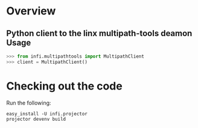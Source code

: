 Overview
========
Python client to the linx multipath-tools deamon
Usage
-----

```python
>>> from infi.multipathtools import MultipathClient
>>> client = MultipathClient()
```

Checking out the code
=====================

Run the following:

    easy_install -U infi.projector
    projector devenv build
